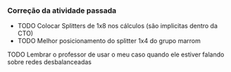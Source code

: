 ### Correção da atividade passada
* TODO Colocar Splitters de 1x8 nos cálculos (são implicitas dentro da CTO)
* TODO Melhor posicionamento do splitter 1x4 do grupo marrom

TODO Lembrar o professor de usar o meu caso quando ele estiver falando sobre redes desbalanceadas